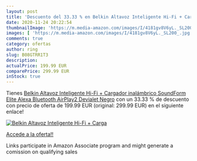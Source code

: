 ```yaml
---
layout: post
title: 'Descuento del 33.33 % en Belkin Altavoz Inteligente Hi-Fi + Carga'
date: 2020-11-24 20:22:54
thumbnailImage: 'https://m.media-amazon.com/images/I/4181gv8V6yL._SL200_.jpg'
images: [ 'https://m.media-amazon.com/images/I/4181gv8V6yL._SL200_.jpg' ]
comments: true
category: ofertas
author: ring
slug: B08GTRR1T3
description:
actualPrice: 199.99 EUR
comparePrice: 299.99 EUR
inStock: true
---
```


Tienes [Belkin Altavoz Inteligente Hi-Fi + Cargador inalámbrico SoundForm Elite  Alexa  Bluetooth  AirPlay2  Devialet   Negro](https://www.amazon.es/dp/B08GTRR1T3/?tag=tolees-21) con un 33.33 % de descuento con precio de oferta de 199.99 EUR (original: 299.99 EUR) en el siguiente enlace!

[![Belkin Altavoz Inteligente Hi-Fi + Carga](https://m.media-amazon.com/images/I/4181gv8V6yL._SL200_.jpg)](https://www.amazon.es/dp/B08GTRR1T3/?tag=tolees-21)

[Accede a la oferta!!](https://www.amazon.es/dp/B08GTRR1T3/?tag=tolees-21)

Links participate in Amazon Associate program and might generate a comission on qualifying sales


